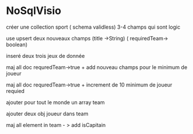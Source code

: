 # NoSqlVisio

créer une collection sport ( schema validless) 3-4 champs qui sont logic

use upsert deux nouveaux champs (title ->String) ( requiredTeam-> boolean) 

inseré deux trois jeux de donnée

maj all doc requredTeam->true + add nouveau champs pour le minimum de joueur 

maj all doc requredTeam->true + increment de 10 minimum de joueur requied

ajouter pour tout le monde un array team 

ajouter deux obj joueur dans team

maj all element in team - > add isCapitain
